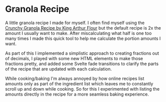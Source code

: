 # Granola Recipe

A little granola recipe I made for myself. I often find myself using the [Crunchy Granola Recipe by King Arthur Flour](https://www.kingarthurbaking.com/recipes/crunchy-granola-recipe) but the default recipe is 2x the amount I usually want to make. After miscalculating what half is one too many times I made this quick tool to help me calculate the portion amounts I want.

As part of this I implemented a simplistic approach to creating fractions out of decimals, I played with some new HTML elements to make those fractions pretty, and added some Svelte fade transitions to clarify the parts of the recipe that are updated with each calculation.

While cooking/baking I'm always annoyed by how online recipes list amounts only as part of the ingredient list which leaves me to constantly scroll up and down while cooking. So for this I experimented with listing the amounts directly in the recipe for a more seamless baking experience.
